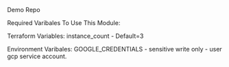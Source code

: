 Demo Repo 


Required Varibales To Use This Module:

Terraform Variables: 
instance_count - Default=3

Environment Varibales: 
GOOGLE_CREDENTIALS - sensitive write only - user gcp service account.
